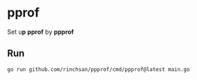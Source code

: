 # pprof

Set u**p** **pprof** by **ppprof**

## Run

```shell
go run github.com/rinchsan/ppprof/cmd/ppprof@latest main.go
```
